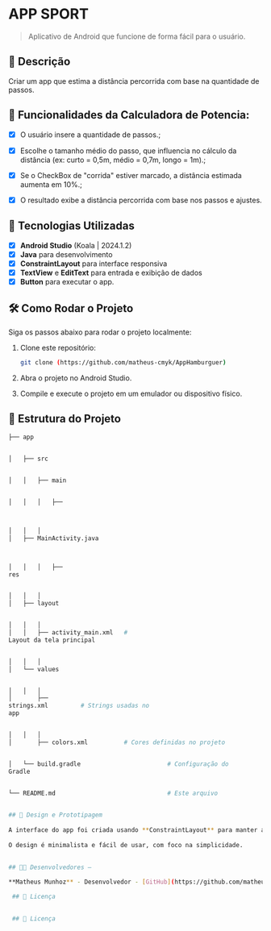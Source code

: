 # **APP SPORT**

> Aplicativo de Android que funcione de forma fácil para o usuário.


## 📱 Descrição

Criar um app que estima a distância percorrida com base na quantidade de
passos.

## 🔧 Funcionalidades da Calculadora de Potencia: 

- [x] O usuário insere a quantidade de passos.;
- [x] Escolhe o tamanho médio do passo, que influencia no cálculo da distância (ex:
curto = 0,5m, médio = 0,7m, longo = 1m).;
- [x] Se o CheckBox de &quot;corrida&quot; estiver marcado, a distância estimada aumenta em
10%.;
- [x] O resultado exibe a distância percorrida com base nos passos e ajustes.


## 🚀 Tecnologias Utilizadas

- [x] **Android Studio** (Koala | 2024.1.2)
- [x] **Java** para desenvolvimento
- [x] **ConstraintLayout** para interface responsiva
- [x] **TextView** e **EditText** para entrada e exibição de dados
- [x] **Button**   para executar o app.

## 🛠️ Como Rodar o Projeto

Siga os passos abaixo para rodar o projeto localmente:

1. Clone este repositório:

    ```bash
    git clone (https://github.com/matheus-cmyk/AppHamburguer)

    ```

2. Abra o projeto no Android Studio.
3. Compile e execute o projeto em um emulador ou dispositivo físico.

## 📂 Estrutura do Projeto

```bash
├── app


│   ├── src


│   │   ├── main


│   │   │   ├──



│   │   │  
│   ├── MainActivity.java      



│   │   │   ├──
res


│   │   │  
│   ├── layout


│   │   │  
│   │   ├── activity_main.xml   #
Layout da tela principal


│   │   │  
│   └── values


│   │   │  
│       ├──
strings.xml         # Strings usadas no
app


│   │   │  
│       ├── colors.xml          # Cores definidas no projeto


│   └── build.gradle                        # Configuração do
Gradle


└── README.md                               # Este arquivo

 
## 🎨 Design e Prototipagem
 
A interface do app foi criada usando **ConstraintLayout** para manter a responsividade em diferentes tamanhos de tela.
 
O design é minimalista e fácil de usar, com foco na simplicidade.
 
  
## 👨‍💻 Desenvolvedores –

**Matheus Munhoz** - Desenvolvedor - [GitHub](https://github.com/matheus-cmyk)

 ## 📄 Licença
 

 ## 📄 Licença
